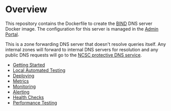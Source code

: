 # Overview

This repository contains the Dockerfile to create the [BIND](https://www.isc.org/bind/) DNS server Docker image. The configuration for this server is managed in the [Admin Portal](https://github.com/ministryofjustice/staff-device-dns-dhcp-admin).

This is a zone forwarding DNS server that doesn't resolve queries itself.
Any internal zones will forward to internal DNS servers for resolution and any public DNS requests will go to the [NCSC protective DNS service](https://ncsc.gov.uk/information/pdns).

- [Getting Started](./documentation/getting-started.md)
- [Local Automated Testing](/documentation/automated-testing.md)
- [Deploying](./documentation/deploying.md)
- [Metrics](./documentation/metrics.md)
- [Monitoring](./documentation/monitoring.md)
- [Alerting](./documentation/alerting.md)
- [Health Checks](./documentation/health-checks.md)
- [Performance Testing](./documentation/performance-benchmarks.md)
